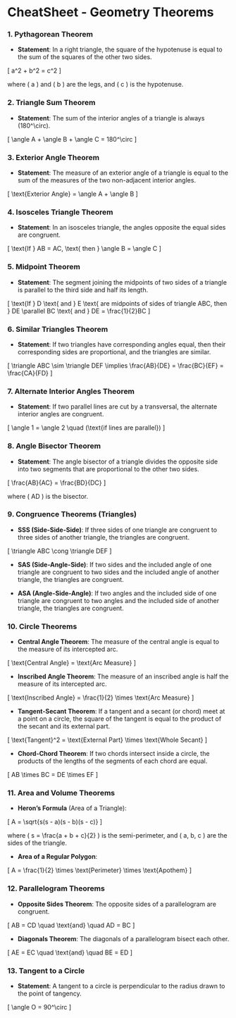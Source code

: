 # CheatSheet - Geometry Theorems

### 1. **Pythagorean Theorem**

- **Statement**: In a right triangle, the square of the hypotenuse is equal to the sum of the squares of the other two sides.

\[
a^2 + b^2 = c^2
\]

  where \( a \) and \( b \) are the legs, and \( c \) is the hypotenuse.

### 2. **Triangle Sum Theorem**
- **Statement**: The sum of the interior angles of a triangle is always \(180^\circ\).

\[
\angle A + \angle B + \angle C = 180^\circ
\]

### 3. **Exterior Angle Theorem**
- **Statement**: The measure of an exterior angle of a triangle is equal to the sum of the measures of the two non-adjacent interior angles.

\[
\text{Exterior Angle} = \angle A + \angle B
\]

### 4. **Isosceles Triangle Theorem**
- **Statement**: In an isosceles triangle, the angles opposite the equal sides are congruent.

\[
\text{If } AB = AC, \text{ then } \angle B = \angle C
\]

### 5. **Midpoint Theorem**
- **Statement**: The segment joining the midpoints of two sides of a triangle is parallel to the third side and half its length.

\[
\text{If } D \text{ and } E \text{ are midpoints of sides of triangle ABC, then } DE \parallel BC \text{ and } DE = \frac{1}{2}BC
\]

### 6. **Similar Triangles Theorem**
- **Statement**: If two triangles have corresponding angles equal, then their corresponding sides are proportional, and the triangles are similar.

\[
\triangle ABC \sim \triangle DEF \implies \frac{AB}{DE} = \frac{BC}{EF} = \frac{CA}{FD}
\]

### 7. **Alternate Interior Angles Theorem**
- **Statement**: If two parallel lines are cut by a transversal, the alternate interior angles are congruent.

\[
\angle 1 = \angle 2 \quad (\text{if lines are parallel})
\]

### 8. **Angle Bisector Theorem**
- **Statement**: The angle bisector of a triangle divides the opposite side into two segments that are proportional to the other two sides.

\[
\frac{AB}{AC} = \frac{BD}{DC}
\]

  where \( AD \) is the bisector.

### 9. **Congruence Theorems (Triangles)**
- **SSS (Side-Side-Side)**: If three sides of one triangle are congruent to three sides of another triangle, the triangles are congruent.

\[
\triangle ABC \cong \triangle DEF
\]
  
- **SAS (Side-Angle-Side)**: If two sides and the included angle of one triangle are congruent to two sides and the included angle of another triangle, the triangles are congruent.
  
- **ASA (Angle-Side-Angle)**: If two angles and the included side of one triangle are congruent to two angles and the included side of another triangle, the triangles are congruent.

### 10. **Circle Theorems**
- **Central Angle Theorem**: The measure of the central angle is equal to the measure of its intercepted arc.

\[
\text{Central Angle} = \text{Arc Measure}
\]
  
- **Inscribed Angle Theorem**: The measure of an inscribed angle is half the measure of its intercepted arc.

\[
\text{Inscribed Angle} = \frac{1}{2} \times \text{Arc Measure}
\]
  
- **Tangent-Secant Theorem**: If a tangent and a secant (or chord) meet at a point on a circle, the square of the tangent is equal to the product of the secant and its external part.

\[
\text{Tangent}^2 = \text{External Part} \times \text{Whole Secant}
\]

- **Chord-Chord Theorem**: If two chords intersect inside a circle, the products of the lengths of the segments of each chord are equal.

\[
AB \times BC = DE \times EF
\]

### 11. **Area and Volume Theorems**
- **Heron’s Formula** (Area of a Triangle):

\[
A = \sqrt{s(s - a)(s - b)(s - c)}
\]

  where \( s = \frac{a + b + c}{2} \) is the semi-perimeter, and \( a, b, c \) are the sides of the triangle.

- **Area of a Regular Polygon**:

\[
A = \frac{1}{2} \times \text{Perimeter} \times \text{Apothem}
\]

### 12. **Parallelogram Theorems**
- **Opposite Sides Theorem**: The opposite sides of a parallelogram are congruent.

\[
AB = CD \quad \text{and} \quad AD = BC
\]

- **Diagonals Theorem**: The diagonals of a parallelogram bisect each other.

\[
AE = EC \quad \text{and} \quad BE = ED
\]

### 13. **Tangent to a Circle**

- **Statement**: A tangent to a circle is perpendicular to the radius drawn to the point of tangency.

\[
\angle O = 90^\circ
\]
